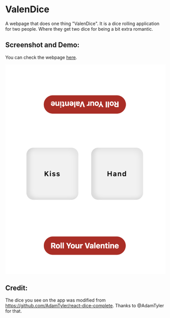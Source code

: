 # ValenDice

A webpage that does one thing "ValenDice". It is a dice rolling application for two people. Where they get two dice for being a bit extra romantic.

## Screenshot and Demo:

You can check the webpage [here](https://valendice.hsblhsn.me).

![Screenshot](/docs/preview.png)

## Credit:

The dice you see on the app was modified from https://github.com/AdamTyler/react-dice-complete. Thanks to @AdamTyler for that.

